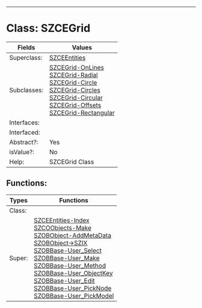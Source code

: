 ---------

# Class:	SZCEGrid

| Fields | Values |
| --------- | --------- |
| Superclass: | [SZCEEntities](SZCEEntities.html) |
| Subclasses: | [SZCEGrid-OnLines](SZCEGrid-OnLines.html) <br> [SZCEGrid-Radial](SZCEGrid-Radial.html) <br> [SZCEGrid-Circle](SZCEGrid-Circle.html) <br> [SZCEGrid-Circles](SZCEGrid-Circles.html) <br> [SZCEGrid-Circular](SZCEGrid-Circular.html) <br> [SZCEGrid-Offsets](SZCEGrid-Offsets.html) <br> [SZCEGrid-Rectangular](SZCEGrid-Rectangular.html) |
| Interfaces: |  |
| Interfaced: |  |
| Abstract?: | Yes |
| isValue?: | No |
| Help: | SZCEGrid Class |


## Functions:

| Types | Functions |
| --------- | --------- |
| Class: |  |
| Super: | [SZCEEntities-Index](SZCEEntities.html) <br> [SZCOObjects-Make](SZCOObjects.html) <br> [SZOBObject-AddMetaData](SZOBObject.html) <br> [SZOBObject->SZIX](SZOBObject.html) <br> [SZOBBase-User_Select](SZOBBase.html) <br> [SZOBBase-User_Make](SZOBBase.html) <br> [SZOBBase-User_Method](SZOBBase.html) <br> [SZOBBase-User_ObjectKey](SZOBBase.html) <br> [SZOBBase-User_Edit](SZOBBase.html) <br> [SZOBBase-User_PickNode](SZOBBase.html) <br> [SZOBBase-User_PickModel](SZOBBase.html) |


